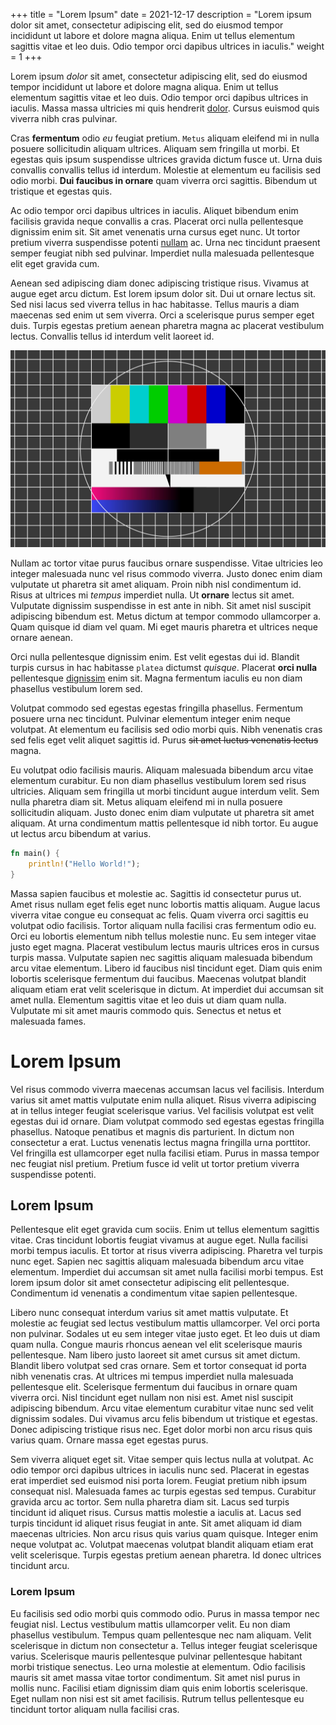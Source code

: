 +++
title = "Lorem Ipsum"
date = 2021-12-17
description = "Lorem ipsum dolor sit amet, consectetur adipiscing elit, sed do eiusmod tempor incididunt ut labore et dolore magna aliqua. Enim ut tellus elementum sagittis vitae et leo duis. Odio tempor orci dapibus ultrices in iaculis."
weight = 1
+++

Lorem ipsum _dolor_ sit amet, consectetur adipiscing elit, sed do eiusmod tempor
incididunt ut labore et dolore magna aliqua. Enim ut tellus elementum sagittis
vitae et leo duis. Odio tempor orci dapibus ultrices in iaculis. Massa massa
ultricies mi quis hendrerit [dolor](https://www.example.com/). Cursus euismod
quis viverra nibh cras pulvinar.

Cras **fermentum** odio _eu_ feugiat pretium. `Metus` aliquam eleifend mi in
nulla posuere sollicitudin aliquam ultrices. Aliquam sem fringilla ut morbi. Et
egestas quis ipsum suspendisse ultrices gravida dictum fusce ut. Urna duis
convallis convallis tellus id interdum. Molestie at elementum eu facilisis sed
odio morbi. **Dui faucibus in ornare** quam viverra orci sagittis. Bibendum ut
tristique et egestas quis.

Ac odio tempor orci dapibus ultrices in iaculis. Aliquet bibendum enim facilisis
gravida neque convallis a cras. Placerat orci nulla pellentesque dignissim enim
sit. Sit amet venenatis urna cursus eget nunc. Ut tortor pretium viverra
suspendisse potenti [nullam](https://www.example.com/) ac. Urna nec tincidunt
praesent semper feugiat nibh sed pulvinar. Imperdiet nulla malesuada
pellentesque elit eget gravida cum.

Aenean sed adipiscing diam donec adipiscing tristique risus. Vivamus at augue
eget arcu dictum. Est lorem ipsum dolor sit. Dui ut ornare lectus sit. Sed nisi
lacus sed viverra tellus in hac habitasse. Tellus mauris a diam maecenas sed
enim ut sem viverra. Orci a scelerisque purus semper eget duis. Turpis egestas
pretium aenean pharetra magna ac placerat vestibulum lectus. Convallis tellus
id interdum velit laoreet id.

![test image](img.jpg)

Nullam ac tortor vitae purus faucibus ornare suspendisse. Vitae ultricies leo
integer malesuada nunc vel risus commodo viverra. Justo donec enim diam
vulputate ut pharetra sit amet aliquam. Proin nibh nisl condimentum id. Risus at
ultrices mi _tempus_ imperdiet nulla. Ut **ornare** lectus sit amet. Vulputate
dignissim suspendisse in est ante in nibh. Sit amet nisl suscipit adipiscing
bibendum est. Metus dictum at tempor commodo ullamcorper a. Quam quisque id diam
vel quam. Mi eget mauris pharetra et ultrices neque ornare aenean.

Orci nulla pellentesque dignissim enim. Est velit egestas dui id. Blandit turpis
cursus in hac habitasse `platea` dictumst _quisque_. Placerat **orci nulla**
pellentesque [dignissim](https://www.example.com/) enim sit. Magna fermentum
iaculis eu non diam phasellus vestibulum lorem sed.

Volutpat commodo sed egestas egestas fringilla phasellus. Fermentum posuere urna
nec tincidunt. Pulvinar elementum integer enim neque volutpat. At elementum eu
facilisis sed odio morbi quis. Nibh venenatis cras sed felis eget velit aliquet
sagittis id. Purus ~~sit amet luctus venenatis lectus~~ magna.

Eu volutpat odio facilisis mauris. Aliquam malesuada bibendum arcu vitae
elementum curabitur. Eu non diam phasellus vestibulum lorem sed risus ultricies.
Aliquam sem fringilla ut morbi tincidunt augue interdum velit. Sem nulla
pharetra diam sit. Metus aliquam eleifend mi in nulla posuere sollicitudin
aliquam. Justo donec enim diam vulputate ut pharetra sit amet aliquam. At urna
condimentum mattis pellentesque id nibh tortor. Eu augue ut lectus arcu bibendum
at varius.

```rust
fn main() {
    println!("Hello World!");
}
```

Massa sapien faucibus et molestie ac. Sagittis id consectetur purus ut. Amet
risus nullam eget felis eget nunc lobortis mattis aliquam. Augue lacus viverra
vitae congue eu consequat ac felis. Quam viverra orci sagittis eu volutpat odio
facilisis. Tortor aliquam nulla facilisi cras fermentum odio eu. Orci eu
lobortis elementum nibh tellus molestie nunc. Eu sem integer vitae justo eget
magna. Placerat vestibulum lectus mauris ultrices eros in cursus turpis massa.
Vulputate sapien nec sagittis aliquam malesuada bibendum arcu vitae elementum.
Libero id faucibus nisl tincidunt eget. Diam quis enim lobortis scelerisque
fermentum dui faucibus. Maecenas volutpat blandit aliquam etiam erat velit
scelerisque in dictum. At imperdiet dui accumsan sit amet nulla. Elementum
sagittis vitae et leo duis ut diam quam nulla. Vulputate mi sit amet mauris
commodo quis. Senectus et netus et malesuada fames.

# Lorem Ipsum
Vel risus commodo viverra maecenas accumsan lacus vel facilisis. Interdum varius
sit amet mattis vulputate enim nulla aliquet. Risus viverra adipiscing at in
tellus integer feugiat scelerisque varius. Vel facilisis volutpat est velit
egestas dui id ornare. Diam volutpat commodo sed egestas egestas fringilla
phasellus. Natoque penatibus et magnis dis parturient. In dictum non consectetur
a erat. Luctus venenatis lectus magna fringilla urna porttitor. Vel fringilla
est ullamcorper eget nulla facilisi etiam. Purus in massa tempor nec feugiat
nisl pretium. Pretium fusce id velit ut tortor pretium viverra suspendisse
potenti.

## Lorem Ipsum
Pellentesque elit eget gravida cum sociis. Enim ut tellus elementum sagittis
vitae. Cras tincidunt lobortis feugiat vivamus at augue eget. Nulla facilisi
morbi tempus iaculis. Et tortor at risus viverra adipiscing. Pharetra vel turpis
nunc eget. Sapien nec sagittis aliquam malesuada bibendum arcu vitae elementum.
Imperdiet dui accumsan sit amet nulla facilisi morbi tempus. Est lorem ipsum
dolor sit amet consectetur adipiscing elit pellentesque. Condimentum id
venenatis a condimentum vitae sapien pellentesque.

Libero nunc consequat interdum varius sit amet mattis vulputate. Et molestie ac
feugiat sed lectus vestibulum mattis ullamcorper. Vel orci porta non pulvinar.
Sodales ut eu sem integer vitae justo eget. Et leo duis ut diam quam nulla.
Congue mauris rhoncus aenean vel elit scelerisque mauris pellentesque. Nam
libero justo laoreet sit amet cursus sit amet dictum. Blandit libero volutpat
sed cras ornare. Sem et tortor consequat id porta nibh venenatis cras. At
ultrices mi tempus imperdiet nulla malesuada pellentesque elit. Scelerisque
fermentum dui faucibus in ornare quam viverra orci. Nisl tincidunt eget nullam
non nisi est. Amet nisl suscipit adipiscing bibendum. Arcu vitae elementum
curabitur vitae nunc sed velit dignissim sodales. Dui vivamus arcu felis
bibendum ut tristique et egestas. Donec adipiscing tristique risus nec. Eget
dolor morbi non arcu risus quis varius quam. Ornare massa eget egestas purus.

Sem viverra aliquet eget sit. Vitae semper quis lectus nulla at volutpat. Ac
odio tempor orci dapibus ultrices in iaculis nunc sed. Placerat in egestas erat
imperdiet sed euismod nisi porta lorem. Feugiat pretium nibh ipsum consequat
nisl. Malesuada fames ac turpis egestas sed tempus. Curabitur gravida arcu ac
tortor. Sem nulla pharetra diam sit. Lacus sed turpis tincidunt id aliquet
risus. Cursus mattis molestie a iaculis at. Lacus sed turpis tincidunt id
aliquet risus feugiat in ante. Sit amet aliquam id diam maecenas ultricies. Non
arcu risus quis varius quam quisque. Integer enim neque volutpat ac. Volutpat
maecenas volutpat blandit aliquam etiam erat velit scelerisque. Turpis egestas
pretium aenean pharetra. Id donec ultrices tincidunt arcu.

### Lorem Ipsum
Eu facilisis sed odio morbi quis commodo odio. Purus in massa tempor nec feugiat
nisl. Lectus vestibulum mattis ullamcorper velit. Eu non diam phasellus
vestibulum. Tempus quam pellentesque nec nam aliquam. Velit scelerisque in
dictum non consectetur a. Tellus integer feugiat scelerisque varius. Scelerisque
mauris pellentesque pulvinar pellentesque habitant morbi tristique senectus. Leo
urna molestie at elementum. Odio facilisis mauris sit amet massa vitae tortor
condimentum. Sit amet nisl purus in mollis nunc. Facilisi etiam dignissim diam
quis enim lobortis scelerisque. Eget nullam non nisi est sit amet facilisis.
Rutrum tellus pellentesque eu tincidunt tortor aliquam nulla facilisi cras.
